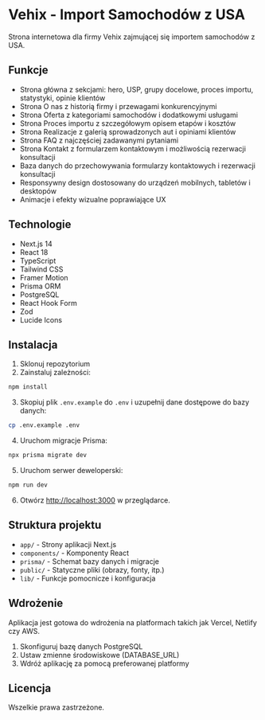 # Vehix - Import Samochodów z USA

Strona internetowa dla firmy Vehix zajmującej się importem samochodów z USA.

## Funkcje

- Strona główna z sekcjami: hero, USP, grupy docelowe, proces importu, statystyki, opinie klientów
- Strona O nas z historią firmy i przewagami konkurencyjnymi
- Strona Oferta z kategoriami samochodów i dodatkowymi usługami
- Strona Proces importu z szczegółowym opisem etapów i kosztów
- Strona Realizacje z galerią sprowadzonych aut i opiniami klientów
- Strona FAQ z najczęściej zadawanymi pytaniami
- Strona Kontakt z formularzem kontaktowym i możliwością rezerwacji konsultacji
- Baza danych do przechowywania formularzy kontaktowych i rezerwacji konsultacji
- Responsywny design dostosowany do urządzeń mobilnych, tabletów i desktopów
- Animacje i efekty wizualne poprawiające UX

## Technologie

- Next.js 14
- React 18
- TypeScript
- Tailwind CSS
- Framer Motion
- Prisma ORM
- PostgreSQL
- React Hook Form
- Zod
- Lucide Icons

## Instalacja

1. Sklonuj repozytorium
2. Zainstaluj zależności:

```bash
npm install
```

3. Skopiuj plik `.env.example` do `.env` i uzupełnij dane dostępowe do bazy danych:

```bash
cp .env.example .env
```

4. Uruchom migracje Prisma:

```bash
npx prisma migrate dev
```

5. Uruchom serwer deweloperski:

```bash
npm run dev
```

6. Otwórz [http://localhost:3000](http://localhost:3000) w przeglądarce.

## Struktura projektu

- `app/` - Strony aplikacji Next.js
- `components/` - Komponenty React
- `prisma/` - Schemat bazy danych i migracje
- `public/` - Statyczne pliki (obrazy, fonty, itp.)
- `lib/` - Funkcje pomocnicze i konfiguracja

## Wdrożenie

Aplikacja jest gotowa do wdrożenia na platformach takich jak Vercel, Netlify czy AWS.

1. Skonfiguruj bazę danych PostgreSQL
2. Ustaw zmienne środowiskowe (DATABASE_URL)
3. Wdróż aplikację za pomocą preferowanej platformy

## Licencja

Wszelkie prawa zastrzeżone.